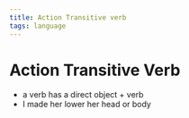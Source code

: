 ```yaml
---
title: Action Transitive verb
tags: language
---
```


# Action Transitive Verb
- a verb has a direct object + verb
- I made her lower her head or body










































